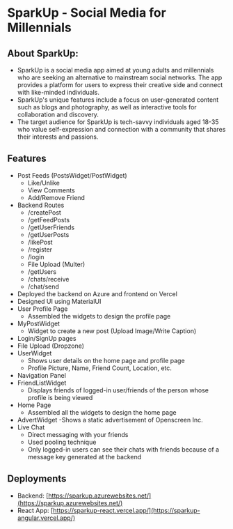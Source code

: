 # SparkUp -  Social Media for Millennials

## About SparkUp:

- SparkUp is a social media app aimed at young adults and millennials who are seeking an alternative to mainstream social networks. The app provides a platform for users to express their creative side and connect with like-minded individuals. 
- SparkUp's unique features include a focus on user-generated content such as blogs and photography, as well as interactive tools for collaboration and discovery.
- The target audience for SparkUp is tech-savvy individuals aged 18-35 who value self-expression and connection with a community that shares their interests and passions.

## Features


- Post Feeds (PostsWidget/PostWidget)
    - Like/Unlike
    - View Comments
    - Add/Remove Friend
- Backend Routes
  - /createPost
  - /getFeedPosts
  - /getUserFriends
  - /getUserPosts
  - /likePost
  - /register
  - /login
  - File Upload (Multer)
  - /getUsers
  - /chats/receive
  - /chat/send
- Deployed the backend on Azure and frontend on Vercel
- Designed UI using MaterialUI
- User Profile Page
  - Assembled the widgets to design the profile page
- MyPostWidget
  - Widget to create a new post (Upload Image/Write Caption)
- Login/SignUp pages
- File Upload (Dropzone)
- UserWidget
  - Shows user details on the home page and profile page 
  - Profile Picture, Name, Friend Count, Location, etc.
- Navigation Panel
- FriendListWidget
  - Displays friends of logged-in user/friends of the person whose profile is being viewed
- Home Page
  - Assembled all the widgets to design the home page
- AdvertWidget
  -Shows a static advertisement of Openscreen Inc.
- Live Chat
  - Direct messaging with your friends
  - Used pooling technique
  - Only logged-in users can see their chats with friends because of a message key generated at the backend


## Deployments

- Backend: [https://sparkup.azurewebsites.net/](https://sparkup.azurewebsites.net/)
- React App: [https://sparkup-react.vercel.app/](https://sparkup-angular.vercel.app/)
